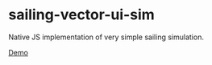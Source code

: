# sailing-vector-ui-sim
Native JS implementation of very simple sailing simulation.

[Demo](https://samueldavis.github.io/sailing-vector-ui-sim/)
